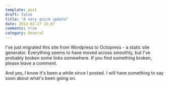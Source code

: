 ```yaml
---
template: post
draft: false
title: "A very quick update"
date: 2013-02-27 15:07
comments: true
category: General
---
```


I've just migrated this site from Wordpress to Octopress - a static site generator. Everything seems to have moved across smoothly, but I've probably broken some links somewhere. If you find something broken, please leave a comment.

And yes, I know it's been a while since I posted. I will have something to say soon about what's been going on.